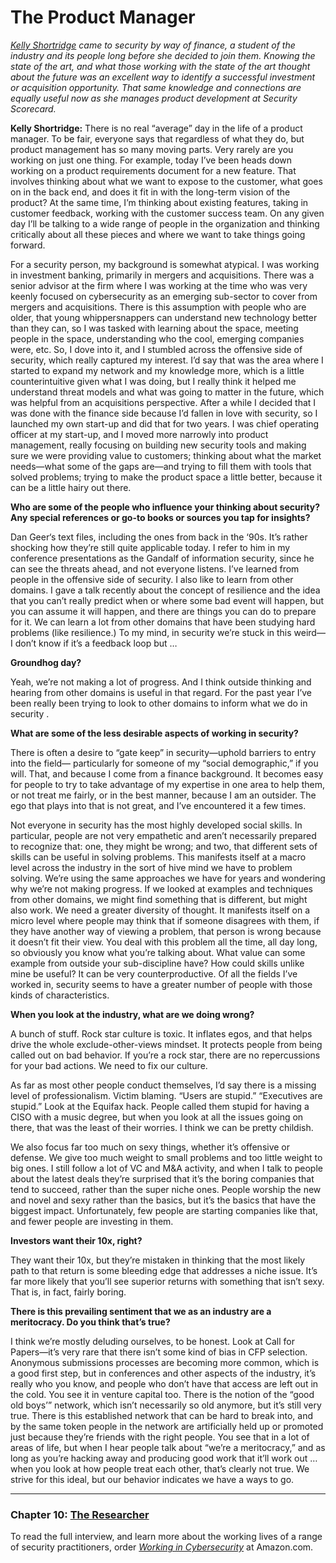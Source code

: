 # The Product Manager

*[Kelly Shortridge](https://www.linkedin.com/in/kellyshortridge/) came to security by way of finance, a student of the industry and its people long before she decided to join them. Knowing the state of the art, and what those working with the state of the art thought about the future was an excellent way to identify a successful investment or acquisition opportunity. That same knowledge and connections are equally useful now as she manages product development at Security Scorecard.*

**Kelly Shortridge:** There is no real “average” day in the life of a product manager. To be fair, everyone says that regardless of what they do, but product management has so many moving parts. Very rarely are you working on just one thing. For example, today I’ve been heads down working on a product requirements document for a new feature. That involves thinking about what we want to expose to the customer, what goes on in the back end, and does it fit in with the long-term vision of the product? At the same time, I’m thinking about existing features, taking in customer feedback, working with the customer success team. On any given day I’ll be talking to a wide range of people in the organization and thinking critically about all these pieces and where we want to take things going forward.

For a security person, my background is somewhat atypical. I was working in investment banking, primarily in mergers and acquisitions. There was a senior advisor at the firm where I was working at the time who was very keenly focused on cybersecurity as an emerging sub-sector to cover from mergers and acquisitions. There is this assumption with people who are older, that young whippersnappers can understand new technology better than they can, so I was tasked with learning about the space, meeting people in the space, understanding who the cool, emerging companies were, etc. So, I dove into it, and I stumbled across the offensive side of security, which really captured my interest. I’d say that was the area where I started to expand my network and my knowledge more, which is a little counterintuitive given what I was doing, but I really think it helped me understand threat models and what was going to matter in the future, which was helpful from an acquisitions perspective. After a while I decided that I was done with the finance side because I’d fallen in love with security, so I launched my own start-up and did that for two years. I was chief operating officer at my start-up, and I moved more narrowly into product management, really focusing on building new security tools and making sure we were providing value to customers; thinking about what the market needs—what some of the gaps are—and trying to fill them with tools that solved problems; trying to make the product space a little better, because it can be a little hairy out there.

**Who are some of the people who influence your thinking about security? Any special references or go-to books or sources you tap for insights?**

Dan Geer‘s   text files, including the ones from back in the ‘90s. It’s rather shocking how they’re still quite applicable today. I refer to him in my conference presentations as the Gandalf  of information security, since he can see the threats ahead, and not everyone listens. I’ve learned from people in the offensive side of security. I also like to learn from other domains. I gave a talk recently about the concept of resilience and the idea that you can’t really predict when or where some bad event will happen, but you can assume it will happen, and there are things you can do to prepare for it. We can learn a lot from other domains that have been studying hard problems (like resilience.) To my mind, in security we’re stuck in this weird—I don’t know if it’s a feedback loop but …

**Groundhog day?**

Yeah, we’re not making a lot of progress. And I think outside thinking and hearing from other domains is useful in that regard. For the past year I’ve been really been trying to look to other domains to inform what we do in security .

**What are some of the less desirable aspects of working in security?**

There is often a desire to “gate keep” in security—uphold barriers to entry into the field— particularly for someone of my “social demographic,” if you will. That, and because I come from a finance background. It becomes easy for people to try to take advantage of my expertise in one area to help them, or not treat me fairly, or in the best manner, because I am an outsider. The ego that plays into that is not great, and I’ve encountered it a few times.

Not everyone in security has the most highly developed social skills. In particular, people are not very empathetic and aren’t necessarily prepared to recognize that: one, they might be wrong; and two, that different sets of skills can be useful in solving problems. This manifests itself at a macro level across the industry in the sort of hive mind we have to problem solving. We’re using the same approaches we have for years and wondering why we’re not making progress. If we looked at examples and techniques from other domains, we might find something that is different, but might also work. We need a greater diversity of thought. It manifests itself on a micro level where people may think that if someone disagrees with them, if they have another way of viewing a problem, that person is wrong because it doesn’t fit their view. You deal with this problem all the time, all day long, so obviously you know what you’re talking about. What value can some example from outside your sub-discipline have? How could skills unlike mine be useful? It can be very counterproductive. Of all the fields I’ve worked in, security seems to have a greater number of people with those kinds of characteristics.

**When you look at the industry, what are we doing wrong?**

A bunch of stuff. Rock star culture is toxic. It inflates egos, and that helps drive the whole exclude-other-views mindset. It protects people from being called out on bad behavior. If you’re a rock star, there are no repercussions for your bad actions. We need to fix our culture.

As far as most other people conduct themselves, I’d say there is a missing level of professionalism. Victim blaming. “Users are stupid.” “Executives are stupid.” Look at the Equifax hack. People called them stupid for having a CISO with a music degree, but when you look at all the issues going on there, that was the least of their worries. I think we can be pretty childish.

We also focus far too much on sexy things, whether it’s offensive or defense. We give too much weight to small problems and too little weight to big ones. I still follow a lot of VC  and M&A  activity, and when I talk to people about the latest deals they’re surprised that it’s the boring companies that tend to succeed, rather than the super niche ones. People worship the new and novel and sexy rather than the basics, but it’s the basics that have the biggest impact. Unfortunately, few people are starting companies like that, and fewer people are investing in them.

**Investors want their 10x, right?**

They want their 10x, but they’re mistaken in thinking that the most likely path to that return is some bleeding edge that addresses a niche issue. It’s far more likely that you’ll see superior returns with something that isn’t sexy. That is, in fact, fairly boring.

**There is this prevailing sentiment that we as an industry are a meritocracy. Do you think that’s true?**

I think we’re mostly deluding ourselves, to be honest. Look at Call for Papers—it’s very rare that there isn’t some kind of bias in CFP  selection. Anonymous submissions processes are becoming more common, which is a good first step, but in conferences and other aspects of the industry, it’s really who you know, and people who don’t have that access are left out in the cold. You see it in venture capital too. There is the notion of the “good old boys’” network, which isn’t necessarily so old anymore, but it’s still very true. There is this established network that can be hard to break into, and by the same token people in the network are artificially held up or promoted just because they’re friends with the right people. You see that in a lot of areas of life, but when I hear people talk about “we’re a meritocracy,” and as long as you’re hacking away and producing good work that it’ll work out … when you look at how people treat each other, that’s clearly not true. We strive for this ideal, but our behavior indicates we have a ways to go.

---

### Chapter 10: [The Researcher](/The_Researcher.md)

To read the full interview, and learn more about the working lives of a range of security practitioners, order *[Working in Cybersecurity](https://www.amazon.com/Working-Cybersecurity-C-suite-everywhere-between/dp/1725877759)* at Amazon.com.
